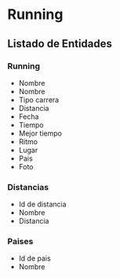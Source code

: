 # Running

## Listado de Entidades

### Running

- Nombre
- Nombre
- Tipo carrera
- Distancia
- Fecha
- Tiempo
- Mejor tiempo
- Ritmo 
- Lugar
- Pais
- Foto

### Distancias

- Id de distancia
- Nombre
- Distancia

### Paises
- Id de pais
- Nombre
